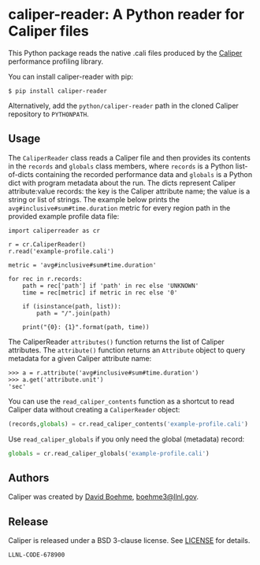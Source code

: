 caliper-reader: A Python reader for Caliper files
=================================================

This Python package reads the native .cali files produced by the
[Caliper](https://github.com/LLNL/Caliper) performance profiling
library.

You can install caliper-reader with pip:

    $ pip install caliper-reader

Alternatively, add the `python/caliper-reader` path in the cloned
Caliper repository to `PYTHONPATH`.

Usage
---------------------------------------

The `CaliperReader` class reads a Caliper file and then provides its
contents in the `records` and `globals` class members, where `records`
is a Python list-of-dicts containing the recorded performance data
and `globals` is a Python dict with program metadata about the run.
The dicts represent Caliper attribute:value records: the key is the
Caliper attribute name; the value is a string or list of strings.
The example below prints the `avg#inclusive#sum#time.duration` metric
for every region path in the provided example profile data file:

```Python:
import caliperreader as cr

r = cr.CaliperReader()
r.read('example-profile.cali')

metric = 'avg#inclusive#sum#time.duration'

for rec in r.records:
    path = rec['path'] if 'path' in rec else 'UNKNOWN'
    time = rec[metric] if metric in rec else '0'

    if (isinstance(path, list)):
        path = "/".join(path)

    print("{0}: {1}".format(path, time))
```

The CaliperReader `attributes()` function returns the list of Caliper
attributes. The `attribute()` function returns an `Attribute` object
to query metadata for a given Caliper attribute name:

```Python:
>>> a = r.attribute('avg#inclusive#sum#time.duration')
>>> a.get('attribute.unit')
'sec'
```

You can use the `read_caliper_contents` function as a shortcut to read
Caliper data without creating a `CaliperReader` object:

```Python
(records,globals) = cr.read_caliper_contents('example-profile.cali')
```

Use `read_caliper_globals` if you only need the global (metadata) record:

```Python
globals = cr.read_caliper_globals('example-profile.cali')
```

Authors
---------------------------------------

Caliper was created by [David Boehme](https://github.com/daboehme), boehme3@llnl.gov.

Release
-------------------------------------

Caliper is released under a BSD 3-clause license.
See [LICENSE](LICENSE) for details.

``LLNL-CODE-678900``